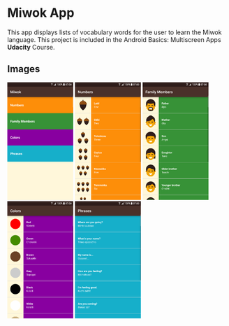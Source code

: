 # Miwok App

This app displays lists of vocabulary words for the user to learn the Miwok language.
This project is included in the Android Basics: Multiscreen Apps **Udacity** Course.

## Images
<img src="https://raw.githubusercontent.com/ilyasmohamed/Miwok-udacity/master/Screenshots/v1/MainActivity.png" width="30%"></img> <img src="https://raw.githubusercontent.com/ilyasmohamed/Miwok-udacity/master/Screenshots/v1/NumbersActivity.png" width="30%"></img> <img src="https://raw.githubusercontent.com/ilyasmohamed/Miwok-udacity/master/Screenshots/v1/FamilyActivity.png" width="30%"></img> <img src="https://raw.githubusercontent.com/ilyasmohamed/Miwok-udacity/master/Screenshots/v1/ColorsActivity.png" width="30%"></img> <img src="https://raw.githubusercontent.com/ilyasmohamed/Miwok-udacity/master/Screenshots/v1/PhrasesActivity.png" width="30%"></img>
